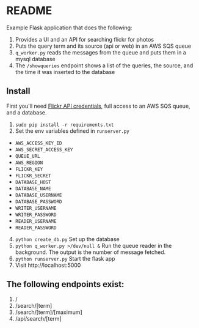 README
======
Example Flask application that does the following:

1. Provides a UI and an API for searching flickr for photos
2. Puts the query term and its source (api or web) in an AWS SQS queue 
3. `q_worker.py` reads the messages from the queue and puts them in a mysql database
4. The `/showqueries` endpoint shows a list of the queries, the source, and the time it was inserted to the database

## Install 

First you'll need [Flickr API credentials](https://www.flickr.com/services/api/misc.api_keys.html), full access to an AWS SQS queue, and a database. 

1. `sudo pip install -r requirements.txt`
2. Set the env variables defined in `runserver.py`
 - `AWS_ACCESS_KEY_ID`
 - `AWS_SECRET_ACCESS_KEY`
 - `QUEUE_URL`
 - `AWS_REGION`
 - `FLICKR_KEY`
 - `FLICKR_SECRET`
 - `DATABASE_HOST`
 - `DATABASE_NAME`
 - `DATABASE_USERNAME`
 - `DATABASE_PASSWORD`
 - `WRITER_USERNAME`
 - `WRITER_PASSWORD`
 - `READER_USERNAME`
 - `READER_PASSWORD`
4. `python create_db.py` Set up the database
5. `python q_worker.py >/dev/null &` Run the queue reader in the background. The output is the number of message fetched.
7. `python runserver.py` Start the flask app
6. Visit http://localhost:5000

## The following endpoints exist:
1. /
2. /search/[term]
3. /search/[term]/[maximum]
4. /api/search/[term]

